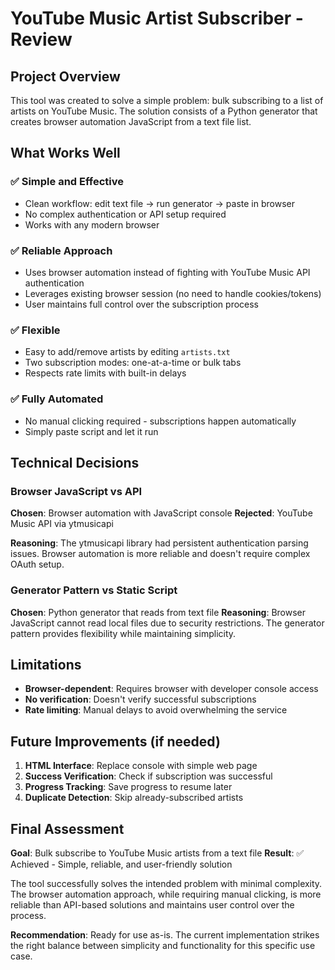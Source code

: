 # YouTube Music Artist Subscriber - Review

## Project Overview

This tool was created to solve a simple problem: bulk subscribing to a list of artists on YouTube Music. The solution consists of a Python generator that creates browser automation JavaScript from a text file list.

## What Works Well

### ✅ Simple and Effective
- Clean workflow: edit text file → run generator → paste in browser
- No complex authentication or API setup required
- Works with any modern browser

### ✅ Reliable Approach
- Uses browser automation instead of fighting with YouTube Music API authentication
- Leverages existing browser session (no need to handle cookies/tokens)
- User maintains full control over the subscription process

### ✅ Flexible
- Easy to add/remove artists by editing `artists.txt`
- Two subscription modes: one-at-a-time or bulk tabs
- Respects rate limits with built-in delays

### ✅ Fully Automated
- No manual clicking required - subscriptions happen automatically
- Simply paste script and let it run

## Technical Decisions

### Browser JavaScript vs API
**Chosen**: Browser automation with JavaScript console
**Rejected**: YouTube Music API via ytmusicapi

**Reasoning**: The ytmusicapi library had persistent authentication parsing issues. Browser automation is more reliable and doesn't require complex OAuth setup.

### Generator Pattern vs Static Script
**Chosen**: Python generator that reads from text file
**Reasoning**: Browser JavaScript cannot read local files due to security restrictions. The generator pattern provides flexibility while maintaining simplicity.

## Limitations

- **Browser-dependent**: Requires browser with developer console access
- **No verification**: Doesn't verify successful subscriptions
- **Rate limiting**: Manual delays to avoid overwhelming the service


## Future Improvements (if needed)

1. **HTML Interface**: Replace console with simple web page
2. **Success Verification**: Check if subscription was successful
3. **Progress Tracking**: Save progress to resume later
4. **Duplicate Detection**: Skip already-subscribed artists

## Final Assessment

**Goal**: Bulk subscribe to YouTube Music artists from a text file
**Result**: ✅ Achieved - Simple, reliable, and user-friendly solution

The tool successfully solves the intended problem with minimal complexity. The browser automation approach, while requiring manual clicking, is more reliable than API-based solutions and maintains user control over the process.

**Recommendation**: Ready for use as-is. The current implementation strikes the right balance between simplicity and functionality for this specific use case.